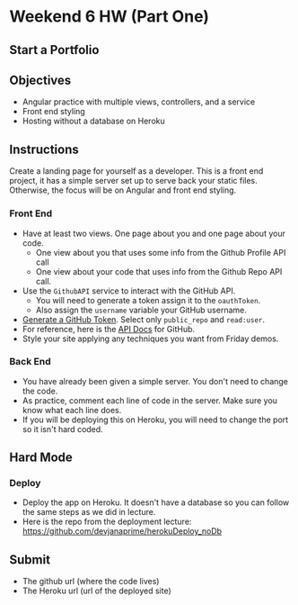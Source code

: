 # Weekend 6 HW (Part One)
## Start a Portfolio

## Objectives
- Angular practice with multiple views, controllers, and a service
- Front end styling
- Hosting without a database on Heroku

## Instructions

Create a landing page for yourself as a developer. This is a front end project, it has a simple server set up to serve back your static files. Otherwise, the focus will be on Angular and front end styling.

### Front End
- Have at least two views. One page about you and one page about your code.
  - One view about you that uses some info from the Github Profile API call
  - One view about your code that uses info from the Github Repo API call.
- Use the `GithubAPI` service to interact with the GitHub API. 
  - You will need to generate a token assign it to the `oauthToken`. 
  - Also assign the `username` variable your GitHub username.
 - [Generate a GitHub Token](https://github.com/settings/tokens). Select only `public_repo` and `read:user`.
- For reference, here is the [API Docs](https://developer.github.com/v3/) for GitHub.
- Style your site applying any techniques you want from Friday demos.

### Back End
- You have already been given a simple server. You don't need to change the code.
- As practice, comment each line of code in the server. Make sure you know what each line does.
- If you will be deploying this on Heroku, you will need to change the port so it isn't hard coded.

## Hard Mode

### Deploy
- Deploy the app on Heroku. It doesn't have a database so you can follow the same steps as we did in lecture.
- Here is the repo from the deployment lecture: [https://github.com/devjanaprime/herokuDeploy_noDb
](https://github.com/devjanaprime/herokuDeploy_noDb)

## Submit
- The github url (where the code lives)
- The Heroku url (url of the deployed site)
